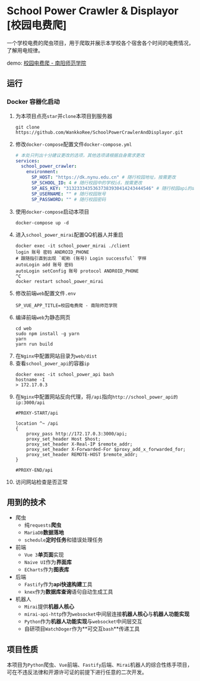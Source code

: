 # School Power Crawler & Displayor [校园电费爬]

一个学校电费的爬虫项目，用于爬取并展示本学校各个宿舍各个时间的电费情况，了解用电规律。

demo: [校园电费爬 - 南阳师范学院](https://school.power.daixia.hu/)

## 运行

### Docker 容器化启动

1. 为本项目点亮`star`并`clone`本项目到服务器
   ```shell
   git clone https://github.com/WankkoRee/SchoolPowerCrawlerAndDisplayor.git
   ```
2. 修改`docker-compose`配置文件`docker-compose.yml`
   ```yaml
   # 本处只列出十分建议更改的选项，其他选项请根据自身需求更改
   services:
     school_power_crawler:
       environment:
         SP_HOST: "https://dk.nynu.edu.cn" # 随行校园地址，按需更改
         SP_SCHOOL_ID: 4 # 随行校园中的学校id，按需更改
         SP_AES_KEY: "31323334353637383930414243444546" # 随行校园api的aes加密用的key的hex化字符串，按需更改
         SP_USERNAME: "" # 随行校园账号
         SP_PASSWORD: "" # 随行校园密码
   ```
3. 使用`docker-compose`启动本项目
   ```shell
   docker-compose up -d
   ```
4. 进入`school_power_mirai`配置QQ机器人并重启
   ```shell
   docker exec -it school_power_mirai ./client
   login 账号 密码 ANDROID_PHONE
   # 跟随指引直到出现 `昵称 (账号) Login successful` 字样
   autoLogin add 账号 密码
   autoLogin setConfig 账号 protocol ANDROID_PHONE
   ^C
   docker restart school_power_mirai
   ```
5. 修改前端`web`配置文件`.env`
   ```text
   SP_VUE_APP_TITLE=校园电费爬 - 南阳师范学院
   ```
6. 编译前端`web`为静态网页
   ```shell
   cd web
   sudo npm install -g yarn
   yarn
   yarn run build
   ```
7. 在`Nginx`中配置网站目录为`web/dist`
8. 查看`school_power_api`的容器`ip`
   ```shell
   docker exec -it school_power_api bash
   hostname -I
   > 172.17.0.3
   ```
9. 在`Nginx`中配置网站反向代理，将`/api`指向`http://school_power_api的ip:3000/api`
   ```text
   #PROXY-START/api
   
   location ^~ /api
   {
       proxy_pass http://172.17.0.3:3000/api;
       proxy_set_header Host $host;
       proxy_set_header X-Real-IP $remote_addr;
       proxy_set_header X-Forwarded-For $proxy_add_x_forwarded_for;
       proxy_set_header REMOTE-HOST $remote_addr;
   }
   
   #PROXY-END/api
   ```
10. 访问网站检查是否正常

## 用到的技术

- 爬虫
  - 纯`requests`**爬虫**
  - `MariaDB`**数据落地**
  - `schedule`**定时任务**和错误处理任务
- 前端
  - `Vue 3`**单页面**实现
  - `Naive UI`作为**界面库**
  - `ECharts`作为**图表库**
- 后端
  - `Fastify`作为**api快速构建**工具
  - `knex`作为**数据库查询**语句自动生成工具
- 机器人
  - `Mirai`提供**机器人核心**
  - `mirai-api-http`作为`websocket`中间层连接**机器人核心**与**机器人功能实现**
  - `Python`作为**机器人功能实现**与`websocket`中间层交互
  - 自研项目`WatchDoger`作为**可交互`bash`**传递工具

## 项目性质

本项目为`Python`爬虫、`Vue`前端、`Fastify`后端、`Mirai`机器人的综合性练手项目，可在不违反法律和开源许可证的前提下进行任意的二次开发。
